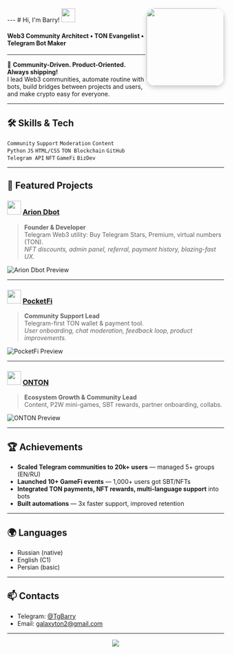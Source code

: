 <img align="right" width="180" src="https://avatars.githubusercontent.com/galaton2" style="border-radius: 20px; box-shadow:0 4px 12px #0003;" />
---
# Hi, I'm Barry! <img src="https://media.giphy.com/media/hvRJCLFzcasrR4ia7z/giphy.gif" width="32"/>

#### Web3 Community Architect • TON Evangelist • Telegram Bot Maker

---

🌟 **Community-Driven. Product-Oriented. Always shipping!**  
I lead Web3 communities, automate routine with bots, build bridges between projects and users, and make crypto easy for everyone.

---


## 🛠️ Skills & Tech

`Community` `Support` `Moderation` `Content`  
`Python` `JS` `HTML/CSS` `TON Blockchain` `GitHub`  
`Telegram API` `NFT` `GameFi` `BizDev`

---

## 📸 Featured Projects

### <img src="https://raw.githubusercontent.com/YOUR_USERNAME/arion-dbot/main/preview.png" width="32"/> [Arion Dbot](https://t.me/Arion_dbot)
> **Founder & Developer**  
> Telegram Web3 utility: Buy Telegram Stars, Premium, virtual numbers (TON).  
> *NFT discounts, admin panel, referral, payment history, blazing-fast UX.*

![Arion Dbot Preview](https://raw.githubusercontent.com/YOUR_USERNAME/arion-dbot/main/preview.png)

---

### <img src="https://raw.githubusercontent.com/YOUR_USERNAME/pocketfi/main/preview.png" width="32"/> [PocketFi](https://t.me/Pocketfi)
> **Community Support Lead**  
> Telegram-first TON wallet & payment tool.  
> *User onboarding, chat moderation, feedback loop, product improvements.*

![PocketFi Preview](https://raw.githubusercontent.com/YOUR_USERNAME/pocketfi/main/preview.png)

---

### <img src="https://raw.githubusercontent.com/YOUR_USERNAME/onton/main/preview.png" width="32"/> [ONTON](https://t.me/ontonlive)
> **Ecosystem Growth & Community Lead**  
> Content, P2W mini-games, SBT rewards, partner onboarding, collabs.

![ONTON Preview](https://raw.githubusercontent.com/YOUR_USERNAME/onton/main/preview.png)

---

## 🏆 Achievements

- **Scaled Telegram communities to 20k+ users** — managed 5+ groups (EN/RU)
- **Launched 10+ GameFi events** — 1,000+ users got SBT/NFTs
- **Integrated TON payments, NFT rewards, multi-language support** into bots
- **Built automations** — 3x faster support, improved retention

---

## 🌍 Languages

- Russian (native)
- English (C1)
- Persian (basic)

---

## 📫 Contacts

- Telegram: [@TgBarry](https://t.me/TgBarry)
- Email: galaxyton2@gmail.com

---

<p align="center">
  <img src="https://github-readme-stats.vercel.app/api?username=YOUR_USERNAME&show_icons=true&count_private=true&theme=radical" />
</p>

